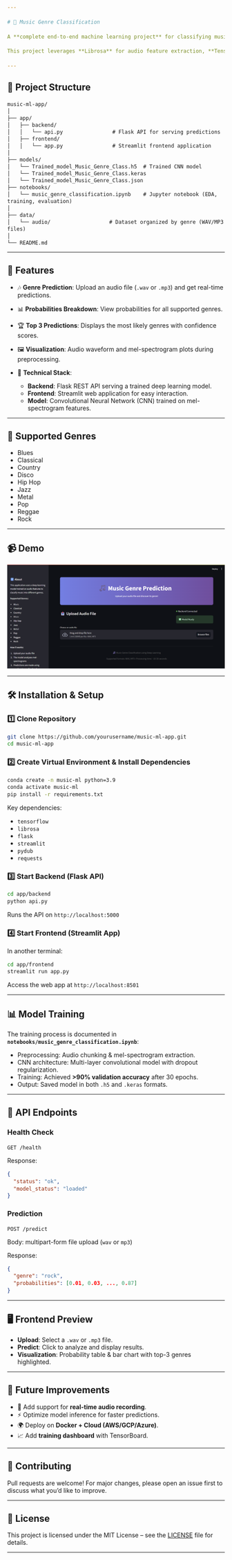 ```yaml
---

# 🎵 Music Genre Classification

A **complete end-to-end machine learning project** for classifying music into different genres using deep learning, audio signal processing, and a web-based interface.

This project leverages **Librosa** for audio feature extraction, **TensorFlow/Keras** for training a convolutional neural network (CNN) on mel-spectrograms, **Flask** for the backend API, and **Streamlit** for the frontend web app.

---
```


## 📂 Project Structure

```
music-ml-app/
│
├── app/
│   ├── backend/
│   │   └── api.py                # Flask API for serving predictions
│   ├── frontend/
│   │   └── app.py                # Streamlit frontend application
│
├── models/
│   └── Trained_model_Music_Genre_Class.h5  # Trained CNN model
│   └── Trained_model_Music_Genre_Class.keras
│   └── Trained_model_Music_Genre_Class.json
├── notebooks/
│   └── music_genre_classification.ipynb    # Jupyter notebook (EDA, training, evaluation)
│
├── data/
│   └── audio/                   # Dataset organized by genre (WAV/MP3 files)
│
└── README.md
```

---

## 🚀 Features

* 🎶 **Genre Prediction**: Upload an audio file (`.wav` or `.mp3`) and get real-time predictions.
* 📊 **Probabilities Breakdown**: View probabilities for all supported genres.
* 🏆 **Top 3 Predictions**: Displays the most likely genres with confidence scores.
* 🖼️ **Visualization**: Audio waveform and mel-spectrogram plots during preprocessing.
* 🔧 **Technical Stack**:

  * **Backend**: Flask REST API serving a trained deep learning model.
  * **Frontend**: Streamlit web application for easy interaction.
  * **Model**: Convolutional Neural Network (CNN) trained on mel-spectrogram features.

---

## 🎼 Supported Genres

* Blues
* Classical
* Country
* Disco
* Hip Hop
* Jazz
* Metal
* Pop
* Reggae
* Rock

---

## 📹 Demo

[![Demo Video](assets/pic-demo.png)](assets/website_demo.mp4)



---

## 🛠️ Installation & Setup

### 1️⃣ Clone Repository

```bash
git clone https://github.com/yourusername/music-ml-app.git
cd music-ml-app
```

### 2️⃣ Create Virtual Environment & Install Dependencies

```bash
conda create -n music-ml python=3.9
conda activate music-ml
pip install -r requirements.txt
```

Key dependencies:

* `tensorflow`
* `librosa`
* `flask`
* `streamlit`
* `pydub`
* `requests`

### 3️⃣ Start Backend (Flask API)

```bash
cd app/backend
python api.py
```

Runs the API on `http://localhost:5000`

### 4️⃣ Start Frontend (Streamlit App)

In another terminal:

```bash
cd app/frontend
streamlit run app.py
```

Access the web app at `http://localhost:8501`

---

## 📊 Model Training

The training process is documented in **`notebooks/music_genre_classification.ipynb`**:

* Preprocessing: Audio chunking & mel-spectrogram extraction.
* CNN architecture: Multi-layer convolutional model with dropout regularization.
* Training: Achieved **>90% validation accuracy** after 30 epochs.
* Output: Saved model in both `.h5` and `.keras` formats.

---

## 📡 API Endpoints

### Health Check

```http
GET /health
```

Response:

```json
{
  "status": "ok",
  "model_status": "loaded"
}
```

### Prediction

```http
POST /predict
```

Body: multipart-form file upload (`wav` or `mp3`)

Response:

```json
{
  "genre": "rock",
  "probabilities": [0.01, 0.03, ..., 0.87]
}
```

---

## 🖥️ Frontend Preview

* **Upload**: Select a `.wav` or `.mp3` file.
* **Predict**: Click to analyze and display results.
* **Visualization**: Probability table & bar chart with top-3 genres highlighted.

---

## 📌 Future Improvements

* 🎤 Add support for **real-time audio recording**.
* ⚡ Optimize model inference for faster predictions.
* 🌍 Deploy on **Docker + Cloud (AWS/GCP/Azure)**.
* 📈 Add **training dashboard** with TensorBoard.

---

## 🤝 Contributing

Pull requests are welcome! For major changes, please open an issue first to discuss what you’d like to improve.

---

## 📜 License

This project is licensed under the MIT License – see the [LICENSE](LICENSE) file for details.

---
